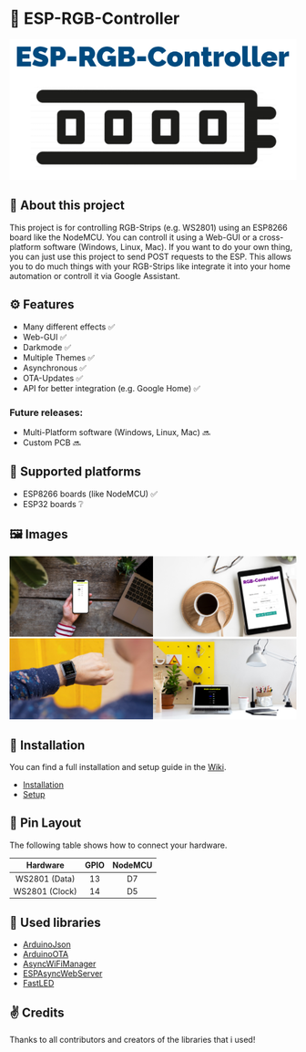 # 🌈 ESP-RGB-Controller
<p align="center"><img src="/images/ESP-RGB-Controller.png"></p>

## 👋 About this project
This project is for controlling RGB-Strips (e.g. WS2801) using an ESP8266 board like the NodeMCU. You can controll it using a Web-GUI or a cross-platform software (Windows, Linux, Mac). If you want to do your own thing, you can just use this project to send POST requests to the ESP. This allows you to do much things with your RGB-Strips like integrate it into your home automation or controll it via Google Assistant.

## ⚙️ Features
- Many different effects ✅
- Web-GUI ✅
- Darkmode ✅
- Multiple Themes ✅
- Asynchronous ✅
- OTA-Updates ✅
- API for better integration (e.g. Google Home) ✅

### Future releases:
- Multi-Platform software (Windows, Linux, Mac) 🔜
- Custom PCB 🔜

## 💾 Supported platforms
- ESP8266 boards (like NodeMCU) ✅
- ESP32 boards ❔

## 🖼️ Images
<img src="/images/iphone-xs-with-macbook-air-in-the-background.jpg" width="50%"><img src="/images/ipad-pro-on-white-table.jpg" width="50%"><img src="/images/apple-watch-on-yellow-background.jpg" width="50%"><img src="/images/bright-office-enviroment-with-macbook-air.jpg" width="50%">

## 📲 Installation
You can find a full installation and setup guide in the <a href="https://github.com/WoodyLetsCode/ESP-RGB-Controller/wiki">Wiki</a>.
 - <a href="https://github.com/WoodyLetsCode/ESP-RGB-Controller/wiki/Installation">Installation</a>
 - <a href="https://github.com/WoodyLetsCode/ESP-RGB-Controller/wiki/Setup">Setup</a>
 
 ## 📍 Pin Layout
The following table shows how to connect your hardware.

|    Hardware    	| GPIO 	| NodeMCU 	|
|:--------------:	|:----:	|:-------:	|
|  WS2801 (Data) 	|  13  	|    D7   	|
| WS2801 (Clock) 	|  14  	|    D5   	|

## 📒 Used libraries
- <a href="https://github.com/bblanchon/ArduinoJson">ArduinoJson</a>
- <a href="https://github.com/jandrassy/ArduinoOTA">ArduinoOTA</a>
- <a href="https://github.com/alanswx/ESPAsyncWiFiManager">AsyncWiFiManager</a>
- <a href="https://github.com/me-no-dev/ESPAsyncWebServer">ESPAsyncWebServer</a>
- <a href="https://github.com/FastLED/FastLED">FastLED</a>

## ✌️ Credits
Thanks to all contributors and creators of the libraries that i used!
